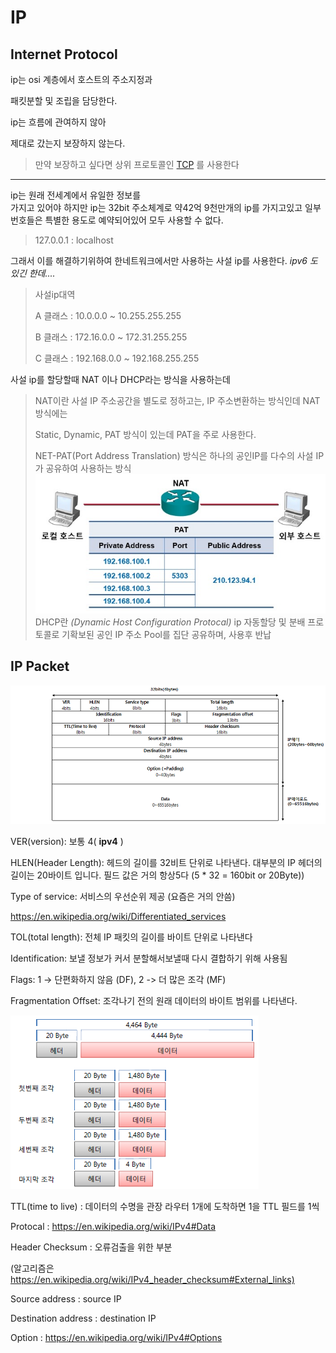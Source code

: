 # IP

## Internet Protocol

ip는 osi  계층에서 호스트의 주소지정과

패킷분할 및 조립을 담당한다.

ip는 흐름에 관여하지 않아

제대로 갔는지 보장하지 않는다.
> 만약 보장하고 싶다면 상위 프로토콜인 [TCP](./tcp.md) 를 사용한다
---

ip는 원래 전세계에서 유일한 정보를  
가지고 있어야 하지만 ip는 32bit 주소체계로 약42억 9천만개의 ip를 가지고있고 일부 번호들은 특별한 용도로 예약되어있어 모두 사용할 수 없다.
> 127.0.0.1 : localhost

그래서 이를 해결하기위하여 한네트워크에서만 사용하는 사설 ip를 사용한다. *ipv6 도있긴 한데....*
>사설ip대역
>
>A 클래스 : 10.0.0.0 ~ 10.255.255.255
>
>B 클래스 : 172.16.0.0 ~ 172.31.255.255
>
>C 클래스 : 192.168.0.0 ~ 192.168.255.255

사설 ip를 할당할때 NAT 이나 DHCP라는 방식을 사용하는데 
>NAT이란 사설 IP 주소공간을 별도로 정하고는, IP 주소변환하는 방식인데 NAT방식에는
>
> Static, Dynamic, PAT
방식이 있는데 PAT을 주로 사용한다.
>
>NET-PAT(Port Address Translation)
방식은 하나의 공인IP를 다수의 사설 IP가 공유하여 사용하는 방식 ![NETPAT](./imgs/ipNAT-PAT.jpeg)
>DHCP란 *(Dynamic Host Configuration Protocal)* ip 자동할당 및 분배 프로토콜로 기확보된 공인 IP 주소 Pool를 집단 공유하며, 사용후 반납

## IP Packet

![IP](./imgs/ip.png)

VER(version):  보통 4( **ipv4** )

HLEN(Header Length): 헤드의 길이를 32비트 단위로 나타낸다. 대부분의 IP 헤더의 길이는 20바이트 입니다. 필드 값은 거의 항상5다
(5 * 32 = 160bit or 20Byte))

Type of service:  서비스의 우선순위 제공
(요즘은 거의 안씀)
>

<https://en.wikipedia.org/wiki/Differentiated_services>

TOL(total length): 전체 IP 패킷의 길이를 바이트 단위로 나타낸다

Identification:
보낼 정보가 커서 분할해서보낼때 다시 결합하기 위해 사용됨

Flags: 1 -> 단편화하지 않음 (DF), 2 -> 더 많은 조각 (MF)

Fragmentation Offset: 조각나기 전의  원래 데이터의 바이트 범위를 나타낸다.

![OFFSET](./imgs/Offset.png)

TTL(time to live) : 데이터의 수명을 관장 라우터 1개에 도착하면 1을 TTL 필드를 1씩

Protocal : <https://en.wikipedia.org/wiki/IPv4#Data>

Header Checksum : 오류검출을 위한 부분

(알고리즘은 <https://en.wikipedia.org/wiki/IPv4_header_checksum#External_links)>

Source address : source IP

Destination address : destination IP

Option : <https://en.wikipedia.org/wiki/IPv4#Options>

